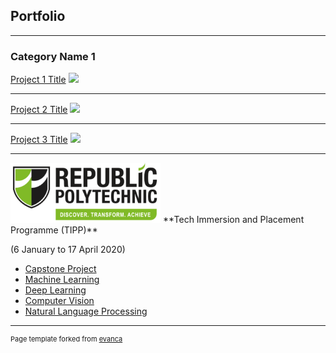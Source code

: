 ## Portfolio

---

### Category Name 1 

[Project 1 Title](/sample_page)
<img src="images/dummy_thumbnail.jpg?raw=true"/>

---
[Project 2 Title](/pdf/sample_presentation.pdf)
<img src="images/dummy_thumbnail.jpg?raw=true"/>

---
[Project 3 Title](http://example.com/)
<img src="images/dummy_thumbnail.jpg?raw=true"/>

---
<img src="images/rplogo_small.png?raw=true"/> 
**Tech Immersion and Placement Programme (TIPP)**

(6 January to 17 April 2020)

- [Capstone Project](https://github.com/koayst/rp_capstone)
- [Machine Learning](https://github.com/koayst/rp_machine_learning)
- [Deep Learning](https://github.com/koayst/rp_deep_learning)
- [Computer Vision](https://github.com/koayst/rp_computer_vision)
- [Natural Language Processing](https://github.com/koayst/rp_nlp)

---
<p style="font-size:11px">Page template forked from <a href="https://github.com/evanca/quick-portfolio">evanca</a></p>
<!-- Remove above link if you don't want to attibute -->

